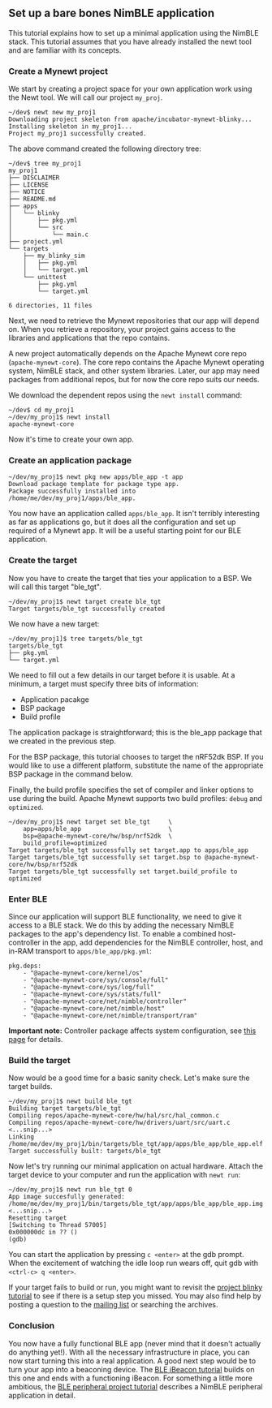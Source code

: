 ## Set up a bare bones NimBLE application

This tutorial explains how to set up a minimal application using the NimBLE
stack.  This tutorial assumes that you have already installed the newt tool and are familiar with its concepts.

### Create a Mynewt project

We start by creating a project space for your own application work using the
Newt tool.  We will call our project `my_proj`.

```
~/dev$ newt new my_proj1
Downloading project skeleton from apache/incubator-mynewt-blinky...
Installing skeleton in my_proj1...
Project my_proj1 successfully created.
```

The above command created the following directory tree:
```
~/dev$ tree my_proj1
my_proj1
├── DISCLAIMER
├── LICENSE
├── NOTICE
├── README.md
├── apps
│   └── blinky
│       ├── pkg.yml
│       └── src
│           └── main.c
├── project.yml
└── targets
    ├── my_blinky_sim
    │   ├── pkg.yml
    │   └── target.yml
    └── unittest
        ├── pkg.yml
        └── target.yml

6 directories, 11 files
```

Next, we need to retrieve the Mynewt repositories that our app will depend on.
When you retrieve a repository, your project gains access to the libraries and
applications that the repo contains.

A new project automatically depends on the Apache Mynewt core repo
(`apache-mynewt-core`).  The core repo contains the Apache Mynewt operating
system, NimBLE stack, and other system libraries.  Later, our app may need
packages from additional repos, but for now the core repo suits our needs.

We download the dependent repos using the `newt install` command:
```
~/dev$ cd my_proj1
~/dev/my_proj1$ newt install
apache-mynewt-core
```

Now it's time to create your own app.

### Create an application package

```no-highlight
~/dev/my_proj1$ newt pkg new apps/ble_app -t app
Download package template for package type app.
Package successfully installed into /home/me/dev/my_proj1/apps/ble_app.
```

You now have an application called `apps/ble_app`.  It isn't terribly
interesting as far as applications go, but it does all the configuration and
set up required of a Mynewt app.  It will be a useful starting point for our
BLE application.

### Create the target

Now you have to create the target that ties your application to a BSP.  We will
call this target "ble\_tgt".

```no-highlight
~/dev/my_proj1$ newt target create ble_tgt
Target targets/ble_tgt successfully created
```

We now have a new target:

```
~/dev/my_proj1]$ tree targets/ble_tgt
targets/ble_tgt
├── pkg.yml
└── target.yml
```

We need to fill out a few details in our target before it is usable.  At a
minimum, a target must specify three bits of information:

* Application pacakge
* BSP package
* Build profile

The application package is straightforward; this is the ble_app package that we
created in the previous step.

For the BSP package, this tutorial chooses to target the nRF52dk BSP.  If you
would like to use a different platform, substitute the name of the appropriate
BSP package in the command below.

Finally, the build profile specifies the set of compiler and linker options to
use during the build.  Apache Mynewt supports two build profiles: `debug` and
`optimized`.

```no-highlight
~/dev/my_proj1$ newt target set ble_tgt     \
    app=apps/ble_app                        \
    bsp=@apache-mynewt-core/hw/bsp/nrf52dk  \
    build_profile=optimized
Target targets/ble_tgt successfully set target.app to apps/ble_app
Target targets/ble_tgt successfully set target.bsp to @apache-mynewt-core/hw/bsp/nrf52dk
Target targets/ble_tgt successfully set target.build_profile to optimized
```

### Enter BLE

Since our application will support BLE functionality, we need to give it access
to a BLE stack.  We do this by adding the necessary NimBLE packages to the
app's dependency list.  To enable a combined host-controller in the app, add
dependencies for the NimBLE controller, host, and in-RAM transport to
`apps/ble_app/pkg.yml`:

```hl_lines="6 7 8"
pkg.deps:
    - "@apache-mynewt-core/kernel/os"
    - "@apache-mynewt-core/sys/console/full"
    - "@apache-mynewt-core/sys/log/full"
    - "@apache-mynewt-core/sys/stats/full"
    - "@apache-mynewt-core/net/nimble/controller"
    - "@apache-mynewt-core/net/nimble/host"
    - "@apache-mynewt-core/net/nimble/transport/ram"
```

**Important note:** Controller package affects system configuration, see [this page](app_setup/ble_lp_clock.md) for details.

### Build the target

Now would be a good time for a basic sanity check.  Let's make sure the target builds.

```
~/dev/my_proj1$ newt build ble_tgt
Building target targets/ble_tgt
Compiling repos/apache-mynewt-core/hw/hal/src/hal_common.c
Compiling repos/apache-mynewt-core/hw/drivers/uart/src/uart.c
<...snip...>
Linking /home/me/dev/my_proj1/bin/targets/ble_tgt/app/apps/ble_app/ble_app.elf
Target successfully built: targets/ble_tgt
```

Now let's try running our minimal application on actual hardware.  Attach the target device to your computer and run the application with `newt run`:

```
~/dev/my_proj1$ newt run ble_tgt 0
App image succesfully generated: /home/me/dev/my_proj1/bin/targets/ble_tgt/app/apps/ble_app/ble_app.img
<...snip...>
Resetting target
[Switching to Thread 57005]
0x000000dc in ?? ()
(gdb)
```

You can start the application by pressing `c <enter>` at the gdb prompt.  When the excitement of watching the idle loop run wears off, quit gdb with `<ctrl-c> q <enter>`.

If your target fails to build or run, you might want to revisit the [project
blinky tutorial](../../os/tutorials/blinky.md) to see if there is a setup step
you missed.  You may also find help by posting a question to the [mailing
list](../../community.md) or searching the archives.

### Conclusion

You now have a fully functional BLE app (never mind that it doesn't actually do
anything yet!).  With all the necessary infrastructure in place, you can now
start turning this into a real application.  A good next step would be to turn
your app into a beaconing device.  The [BLE iBeacon
tutorial](../../os/tutorials/ibeacon.md) builds on this one and ends with a
functioning iBeacon.  For something a little more ambitious, the [BLE
peripheral project tutorial](../../os/tutorials/bleprph.md) describes a NimBLE
peripheral application in detail.
